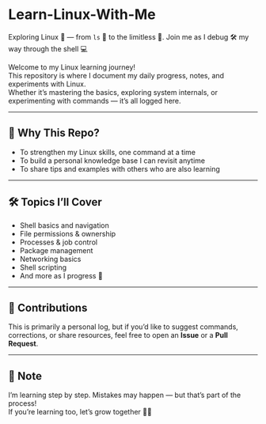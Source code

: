 # Learn-Linux-With-Me
Exploring Linux 🐧 — from `ls` 📂 to the limitless 🚀. Join me as I debug 🛠️ my way through the shell 💻

Welcome to my Linux learning journey!  
This repository is where I document my daily progress, notes, and experiments with Linux.  
Whether it’s mastering the basics, exploring system internals, or experimenting with commands — it’s all logged here.

---

## 🌟 Why This Repo?
- To strengthen my Linux skills, one command at a time  
- To build a personal knowledge base I can revisit anytime  
- To share tips and examples with others who are also learning  

---

## 🛠️ Topics I’ll Cover
- Shell basics and navigation  
- File permissions & ownership  
- Processes & job control  
- Package management  
- Networking basics  
- Shell scripting  
- And more as I progress 🚀  

---

## 🤝 Contributions
This is primarily a personal log, but if you’d like to suggest commands, corrections, or share resources, feel free to open an **Issue** or a **Pull Request**.

---

## 📌 Note
I’m learning step by step. Mistakes may happen — but that’s part of the process!  
If you’re learning too, let’s grow together 🐧✨
